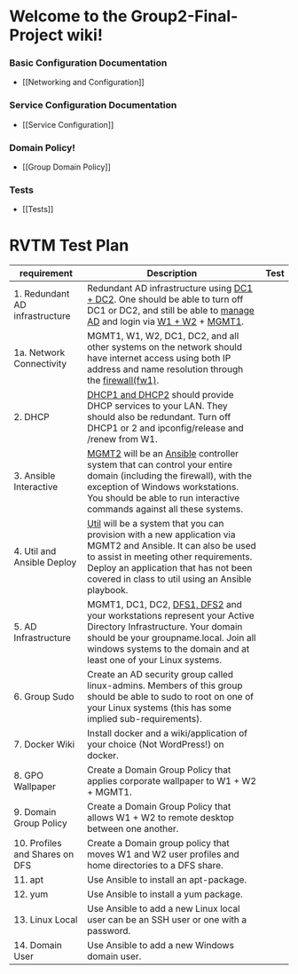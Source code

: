 # Welcome to the Group2-Final-Project wiki!
### Basic Configuration Documentation
* [[Networking and Configuration]]

### Service Configuration Documentation
* [[Service Configuration]]

### Domain Policy!
* [[Group Domain Policy]]

### Tests
* [[Tests]]


# RVTM Test Plan
|  requirement  |  Description  |  Test  |
|  -----------  |  -----------  |  ----  |
|  1. Redundant AD infrastructure  |  Redundant AD infrastructure using [DC1 + DC2](https://github.com/CameronAuler/Group2-Final-Project/wiki/Setting-up-DC01-%26amp%3B-DC02). One should be able to turn off DC1 or DC2, and still be able to [manage AD](https://github.com/CameronAuler/Group2-Final-Project/wiki/Active-Directory) and login via [W1 + W2](https://github.com/CameronAuler/Group2-Final-Project/wiki/Setting-up-the-Workstations) + [MGMT1](https://github.com/CameronAuler/Group2-Final-Project/wiki/Setting-up-MGMT01).  |  |
|  1a. Network Connectivity  | MGMT1, W1, W2, DC1, DC2, and all other systems on the network should have internet access using both IP address and name resolution through the [firewall(fw1)](https://github.com/CameronAuler/Group2-Final-Project/wiki/Setting-up-the-firewall). |  |
| 2. DHCP | [DHCP1 and DHCP2](https://github.com/CameronAuler/Group2-Final-Project/wiki/Setting-up-DHCP01-%26amp%3B-DHCP02) should provide DHCP services to your LAN. They should also be redundant. Turn off DHCP1 or 2 and ipconfig/release and /renew from W1. |  |
| 3. Ansible Interactive | [MGMT2](https://github.com/CameronAuler/Group2-Final-Project/wiki/Setting-up-MGMT02) will be an [Ansible](https://github.com/CameronAuler/Group2-Final-Project/wiki/Ansible) controller system that can control your entire domain (including the firewall), with the exception of Windows workstations. You should be able to run interactive commands against all these systems. |  |
| 4. Util and Ansible Deploy |  [Util](https://github.com/CameronAuler/Group2-Final-Project/wiki/Setting-up-UTIL01) will be a system that you can provision with a new application via MGMT2 and Ansible. It can also be used to assist in meeting other requirements. Deploy an application that has not been covered in class to util using an Ansible playbook. |  |
| 5. AD Infrastructure | MGMT1, DC1, DC2, [DFS1, DFS2](https://github.com/CameronAuler/Group2-Final-Project/wiki/Setting-up-DFS01-%26amp%3B-DFS02) and your workstations represent your Active Directory Infrastructure. Your domain should be your groupname.local. Join all windows systems to the domain and at least one of your Linux systems. |  |
| 6. Group Sudo | Create an AD security group called linux-admins. Members of this group should be able to sudo to root on one of your Linux systems (this has some implied sub-requirements). |  |
| 7. Docker Wiki | Install docker and a wiki/application of your choice (Not WordPress!) on docker. |  |
| 8. GPO Wallpaper | Create a Domain Group Policy that applies corporate wallpaper to W1 + W2 + MGMT1. |  |
| 9. Domain Group Policy | Create a Domain Group Policy that allows W1 + W2 to remote desktop between one another. |  |
| 10. Profiles and Shares on DFS | Create a Domain group policy that moves W1 and W2 user profiles and home directories to a DFS share. |  |
| 11. apt | Use Ansible to install an apt-package. |  |
| 12. yum | Use Ansible to install a yum package. |  |
| 13. Linux Local | Use Ansible to add a new Linux local user can be an SSH user or one with a password. |  |
| 14. Domain User | Use Ansible to add a new Windows domain user. |  |